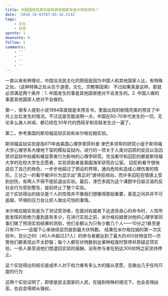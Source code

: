 ```yaml
---
title: 中国国民性真的是和其他国家有很大特别的吗？
date: '2018-10-03T07:05:16.514Z'
tags:
    - 文化
    - 社会
upvote: 1
downvote: 0
follow: 5
comments:
    - ''
    - ''
    - ''
    - ''
---
```


一直以来有种理论，中国没法民主化的原因是因为中国人和其他国家人比，有特殊之处。（这种特殊之处从在于道德，文化，宗教等因素)   不过如果真是这样，那就必须满足两个条件：1. 中国发生的事是其他国家绝对不会发生的。2. 中国人做的事是其他国家人绝对不会做的。

第一，很多人提到小说1984简直就是本预言书，里面出现的剧情完美的预言了中共上台后发生的情况。不过这是否能说明一点，中国在60-70年代发生的一切，无论多么骇人听闻，都已经在30年代的西班牙和苏联发生过一遍了。

第二，参考美国的斯坦福监狱实验和米尔格拉姆实验。

斯坦福监狱实验是指971年由美国心理学家菲利普·津巴多领导的研究小组于斯坦福大学心理学系大楼地下室的模拟监狱内，进行的一项关于人类对囚禁的反应以及囚禁对监狱中权威和被监管者行为影响的心理学研究。充当看守和囚犯的都是斯坦福大学的在校大学生志愿者，实验资助者是美国海军研究办公室。 囚犯和看守很快适应了自己的角色，一步步地超过了预设的界限，通向危险和造成心理伤害的情形。三分之一的看守被评价为显示出“真正的”虐待狂倾向，而许多囚犯在情感上受到创伤，有两人不得不提前退出实验。最后，津巴多因为这个课题中日益泛滥的反社会行为受到警告，提前终止了整个实验。  
这个实验得出的结论是个人的性情并不像我们想像得那般重要，善恶之间并非不可逾越，环境的压力会让好人做出可怕的事情。

米尔格拉姆实验是为了测试受测者，在面对权威者下达违背良心的命令时，人性所能发挥的拒绝力量到底有多少。在进行实验之前，米尔格拉姆曾对他的心理学家同事们做了预测实验结果的测验，他们全都认为只有少数几个人——10分之1甚至是只有1%——会狠下心来继续惩罚直到最大伏特数。 结果在米尔格拉姆的第一次实验中，百分之65（40人中超过27人）的参与者都达到了最大的450伏特惩罚—尽管他们都表现出不太舒服；每个人都在伏特数到达某种程度时暂停并质疑这项实验，一些人甚至说他们想退回实验的报酬。没有参与者在到达300伏特之前坚持停止。

这个实验得出的结论是成年人对于权力者有多么大的服从意愿，去做出几乎任何尺度的行为

这两个实验证明了，即使是民主国家的人民，在碰到特殊的境况下，也会变得凶恶，也会变得顺从强权。
